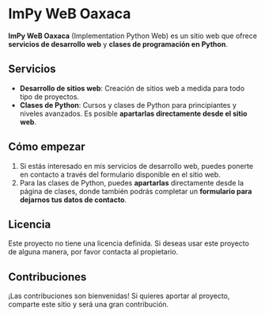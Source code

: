 # ImPy WeB Oaxaca

**ImPy WeB Oaxaca** (Implementation Python Web) es un sitio web que ofrece **servicios de desarrollo web** y **clases de programación en Python**.

## Servicios

- **Desarrollo de sitios web**: Creación de sitios web a medida para todo tipo de proyectos.
- **Clases de Python**: Cursos y clases de Python para principiantes y niveles avanzados. Es posible **apartarlas directamente desde el sitio web**.

## Cómo empezar

1. Si estás interesado en mis servicios de desarrollo web, puedes ponerte en contacto a través del formulario disponible en el sitio web.
2. Para las clases de Python, puedes **apartarlas** directamente desde la página de clases, donde también podrás completar un **formulario para dejarnos tus datos de contacto**.

## Licencia

Este proyecto no tiene una licencia definida. Si deseas usar este proyecto de alguna manera, por favor contacta al propietario.

## Contribuciones

¡Las contribuciones son bienvenidas! Si quieres aportar al proyecto, comparte este sitio y será una gran contribución.